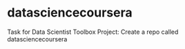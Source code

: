 datasciencecoursera
===================

Task for Data Scientist Toolbox Project:  Create a repo called datasciencecoursera
